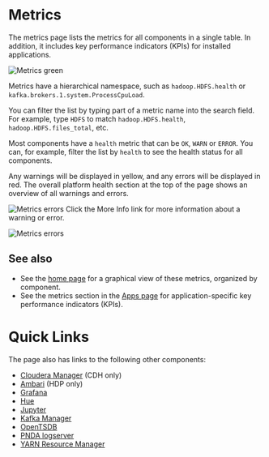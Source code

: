 # Metrics

The metrics page lists the metrics for all components in a single table. In addition, it includes key performance indicators (KPIs) for installed applications. 

![Metrics green](images/metrics_all_green.png)

Metrics have a hierarchical namespace, such as `hadoop.HDFS.health` or `kafka.brokers.1.system.ProcessCpuLoad`.

You can filter the list by typing part of a metric name into the search field. For example, type `HDFS` to match `hadoop.HDFS.health`, `hadoop.HDFS.files_total`, etc. 

Most components have a `health` metric that can be `OK`, `WARN` or `ERROR`. You can, for example, filter the list by `health` to see the health status for all components. 

Any warnings will be displayed in yellow, and any errors will be displayed in red. The overall platform health section at the top of the page shows an overview of all warnings and errors. 

![Metrics errors](images/metrics_filtered_errors_warnings.png)
Click the More Info link for more information about a warning or error. 

![Metrics errors](images/metrics_errors_overview.png)

## See also

- See the [home page](README.md) for a graphical view of these metrics, organized by component. 
- See the metrics section in the [Apps page](applications.md) for application-specific key performance indicators (KPIs). 


# Quick Links

The page also has links to the following other components:

- [Cloudera Manager](https://www.cloudera.com/products/cloudera-manager.html) (CDH only)
- [Ambari](https://ambari.apache.org/) (HDP only)
- [Grafana](http://grafana.org)
- [Hue](http://gethue.com/)
- [Jupyter](http://jupyter.org)
- [Kafka Manager](http://kafka.apache.org/)
- [OpenTSDB](http://opentsdb.net/)
- [PNDA logserver](../log-aggregation/README.md)
- [YARN Resource Manager](http://hadoop.apache.org/docs/current/hadoop-yarn/hadoop-yarn-site/YARN.html)

